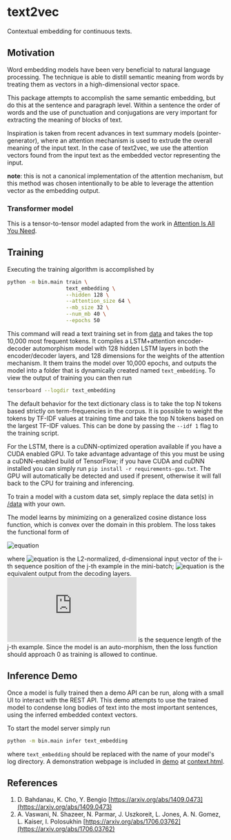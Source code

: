 # text2vec

Contextual embedding for continuous texts.

## Motivation

Word embedding models have been very beneficial to natural 
language processing. The technique is able to distill semantic 
meaning from words by treating them as vectors in a 
high-dimensional vector space.

This package attempts to accomplish the same semantic embedding, 
but do this at the sentence and paragraph level. Within a 
sentence the order of words and the use of punctuation and 
conjugations are very important for extracting the meaning 
of blocks of text.

Inspiration is taken from recent advances in text summary 
models (pointer-generator), where an attention mechanism is 
used to extrude the overall meaning of the input text. In the 
case of text2vec, we use the attention vectors found from the 
input text as the embedded vector representing the input.

**note**: this is not a canonical implementation of the attention 
mechanism, but this method was chosen intentionally to be able to 
leverage the attention vector as the embedding output.

### Transformer model

This is a tensor-to-tensor model adapted from the work in 
[Attention Is All You Need](https://arxiv.org/abs/1706.03762).

## Training

Executing the training algorithm is accomplished by 
```bash
python -m bin.main train \
                   text_embedding \
                   --hidden 128 \
                   --attention_size 64 \
                   --mb_size 32 \
                   --num_mb 40 \
                   --epochs 50
```
This command will read a text training set in from [data](text2vec/data) 
and takes the top 10,000 most frequent tokens. It compiles 
a LSTM+attention encoder-decoder automorphism model with 
128 hidden LSTM layers in both the encoder/decoder layers, 
and 128 dimensions for the weights of the attention 
mechanism. It them trains the model over 10,000 epochs, and 
outputs the model into a folder that is dynamically created 
named `text_embedding`. To view the output of training you 
can then run
```bash
tensorboard --logdir text_embedding
```

The default behavior for the text dictionary class is to take the 
top N tokens based strictly on term-frequencies in the corpus. It 
is possible to weight the tokens by TF-IDF values at training time 
and take the top N tokens based on the largest TF-IDF values. This 
can be done by passing the `--idf 1` flag to the training script.

For the LSTM, there is a cuDNN-optimized operation available if you 
have a CUDA enabled GPU. To take advantage advantage of this you 
must be using a cuDNN-enabled build of TensorFlow; if you have CUDA 
and cuDNN installed you can simply run `pip install -r requirements-gpu.txt`. 
The GPU will automatically be detected and used if present, otherwise 
it will fall back to the CPU for training and inferencing. 

To train a model with a custom data set, simply replace the 
data set(s) in [/data](text2vec/data) with your own.

The model learns by minimizing on a generalized cosine distance 
loss function, which is convex over the domain in this problem. 
The loss takes the functional form of

![equation](http://latex.codecogs.com/svg.latex?\mathcal{L}_{mb}%20=%20\sum_{j=1}^{N_{mb}}%20\sum_{i=1}^{L_j}%20\frac{1}{L_j}%20\left(1%20-%20\textbf{v}_i^{\mathcal{I}_j}%20\cdot%20\textbf{v}_i^{\mathcal{O}_j}%20\right%20))

where ![equation](http://latex.codecogs.com/svg.latex?\textbf{v}_i^{\mathcal{I}_j}) 
is the L2-normalized, d-dimensional input vector of the i-th sequence 
position of the j-th example in the mini-batch; 
![equation](http://latex.codecogs.com/svg.latex?\textbf{v}_i^{\mathcal{O}_j}) 
is the equivalent output from the decoding layers. 
![equation](http://latex.codecogs.com/svg.latex?L_j) is the sequence 
length of the j-th example. Since the model is an auto-morphism, then 
the loss function should approach 0 as training is allowed to continue.

## Inference Demo

Once a model is fully trained then a demo API can be run, along with a small 
UI to interact with the REST API. This demo attempts to use the trained model 
to condense long bodies of text into the most important sentences, using the 
inferred embedded context vectors.

To start the model server simply run 
```bash
python -m bin.main infer text_embedding
```
where `text_embedding` should be replaced with the name of your model's log 
directory.  A demonstration webpage is included in [demo](demo) at 
[context.html](demo/context.html).

## References

1. D. Bahdanau, K. Cho, Y. Bengio [https://arxiv.org/abs/1409.0473](https://arxiv.org/abs/1409.0473)
2. A. Vaswani, N. Shazeer, N. Parmar, J. Uszkoreit, L. Jones, A. N. Gomez, L. Kaiser, I. Polosukhin [https://arxiv.org/abs/1706.03762](https://arxiv.org/abs/1706.03762)
